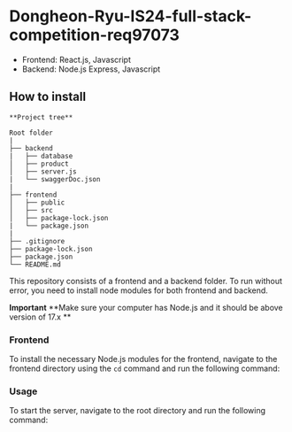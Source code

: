 # Dongheon-Ryu-IS24-full-stack-competition-req97073

* Frontend: React.js, Javascript
* Backend: Node.js Express, Javascript

## How to install 
```
**Project tree**

Root folder
|
├── backend
|	├── database
│   ├── product
│   ├── server.js
|	└── swaggerDoc.json
|
├── frontend
│   ├── public
│   ├── src
│   ├── package-lock.json
|	└── package.json
|
├── .gitignore
├── package-lock.json
├── package.json
└── README.md
```
This repository consists of a frontend and a backend folder. 
To run without error, you need to install node modules for both frontend and backend.

**Important**
**Make sure your computer has Node.js and it should be above version of  17.x  **


### Frontend

To install the necessary Node.js modules for the frontend, navigate to the frontend directory using the `cd` command and run the following command:


### Usage

To start the server, navigate to the root directory and run the following command:

